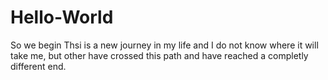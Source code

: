 # Hello-World
So we begin
Thsi is a new journey in my life and I do not know where it will take me, but other have crossed this path and have reached a completly different end.
